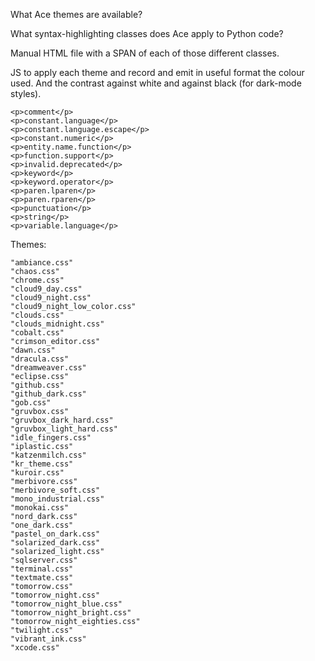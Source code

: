 What Ace themes are available?

What syntax-highlighting classes does Ace apply to Python code?

Manual HTML file with a SPAN of each of those different classes.

JS to apply each theme and record and emit in useful format the colour
used.  And the contrast against white and against black (for dark-mode
styles).

``` text
<p>comment</p>
<p>constant.language</p>
<p>constant.language.escape</p>
<p>constant.numeric</p>
<p>entity.name.function</p>
<p>function.support</p>
<p>invalid.deprecated</p>
<p>keyword</p>
<p>keyword.operator</p>
<p>paren.lparen</p>
<p>paren.rparen</p>
<p>punctuation</p>
<p>string</p>
<p>variable.language</p>
```

Themes:
``` text
"ambiance.css"
"chaos.css"
"chrome.css"
"cloud9_day.css"
"cloud9_night.css"
"cloud9_night_low_color.css"
"clouds.css"
"clouds_midnight.css"
"cobalt.css"
"crimson_editor.css"
"dawn.css"
"dracula.css"
"dreamweaver.css"
"eclipse.css"
"github.css"
"github_dark.css"
"gob.css"
"gruvbox.css"
"gruvbox_dark_hard.css"
"gruvbox_light_hard.css"
"idle_fingers.css"
"iplastic.css"
"katzenmilch.css"
"kr_theme.css"
"kuroir.css"
"merbivore.css"
"merbivore_soft.css"
"mono_industrial.css"
"monokai.css"
"nord_dark.css"
"one_dark.css"
"pastel_on_dark.css"
"solarized_dark.css"
"solarized_light.css"
"sqlserver.css"
"terminal.css"
"textmate.css"
"tomorrow.css"
"tomorrow_night.css"
"tomorrow_night_blue.css"
"tomorrow_night_bright.css"
"tomorrow_night_eighties.css"
"twilight.css"
"vibrant_ink.css"
"xcode.css"
```






